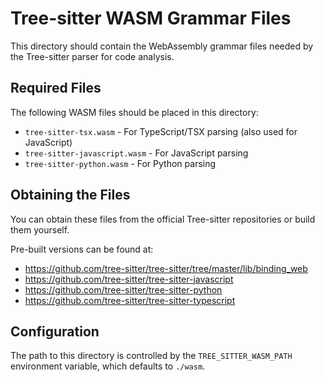 # Tree-sitter WASM Grammar Files

This directory should contain the WebAssembly grammar files needed by the Tree-sitter parser for code analysis.

## Required Files

The following WASM files should be placed in this directory:

- `tree-sitter-tsx.wasm` - For TypeScript/TSX parsing (also used for JavaScript)
- `tree-sitter-javascript.wasm` - For JavaScript parsing
- `tree-sitter-python.wasm` - For Python parsing

## Obtaining the Files

You can obtain these files from the official Tree-sitter repositories or build them yourself.

Pre-built versions can be found at:
- https://github.com/tree-sitter/tree-sitter/tree/master/lib/binding_web
- https://github.com/tree-sitter/tree-sitter-javascript
- https://github.com/tree-sitter/tree-sitter-python
- https://github.com/tree-sitter/tree-sitter-typescript

## Configuration

The path to this directory is controlled by the `TREE_SITTER_WASM_PATH` environment variable, which defaults to `./wasm`.
